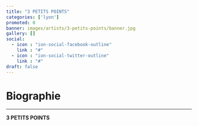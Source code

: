 ```yaml
---
title: "3 PETITS POINTS"
categories: ['lyon']
promoted: 0
banner: images/artists/3-petits-points/banner.jpg
gallery: []
social:
  - icon : "ion-social-facebook-outline"
    link : "#"
  - icon : "ion-social-twitter-outline"
    link : "#"
draft: false
---
```


# Biographie
---

**3 PETITS POINTS**
